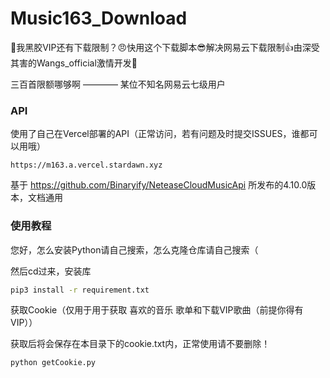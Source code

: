 # Music163_Download
🎵我黑胶VIP还有下载限制？😠快用这个下载脚本😎解决网易云下载限制👍由深受其害的Wangs_official激情开发💪

三百首限额哪够啊 ———— 某位不知名网易云七级用户

### API
使用了自己在Vercel部署的API（正常访问，若有问题及时提交ISSUES，谁都可以用哦）

`https://m163.a.vercel.stardawn.xyz`

基于 https://github.com/Binaryify/NeteaseCloudMusicApi 所发布的4.10.0版本，文档通用

### 使用教程

您好，怎么安装Python请自己搜索，怎么克隆仓库请自己搜索（

然后cd过来，安装库

```bash
pip3 install -r requirement.txt
```
获取Cookie（仅用于用于获取 喜欢的音乐 歌单和下载VIP歌曲（前提你得有VIP））

获取后将会保存在本目录下的cookie.txt内，正常使用请不要删除！

```bash
python getCookie.py
```